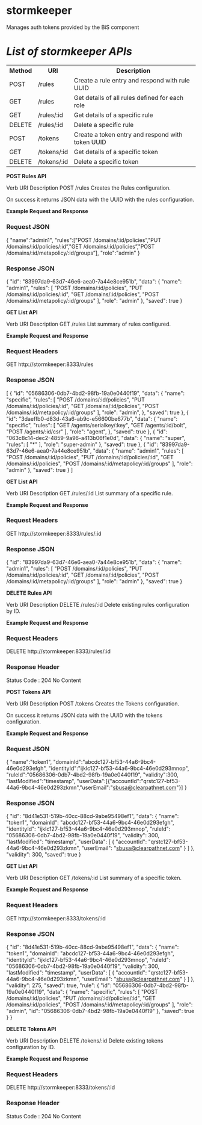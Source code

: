 stormkeeper
===========

Manages auth tokens provided by the BiS component

*List of stormkeeper APIs*
========================

<table>
<tr>
<th>Method</th><th>URI</th><th>Description</th>
</tr>
<tr>
<td>POST</td><td>/rules</td><td>Create a rule entry and respond with rule UUID</td>
</tr>
<tr>
<td>GET</td><td>/rules</td><td>Get details of all rules defined for each role</td>
</tr>
<tr>
<td>GET</td><td>/rules/:id</td><td>Get details of a specific rule</td>
</tr> 
<tr>
<td>DELETE</td><td>/rules/:id</td><td>Delete a specific rule</td>
</tr>
<tr>
<td>POST</td><td>/tokens</td><td>Create a token entry and respond with token UUID</td>
</tr> 
<tr>
<td>GET</td><td>/tokens/:id</td><td>Get details of a specific token</td>
</tr>
<tr>
<td>DELETE</td><td>/tokens/:id</td><td>Delete a specific token</td>
</tr>
<tr>
</table>

**POST Rules API**

Verb      URI                       Description
POST      /rules                    Creates the Rules configuration.

On success it returns JSON data with the UUID with the rules configuration.

**Example Request and Response**

### Request JSON

{
	"name":"admin1",
	"rules":["POST /domains/:id/policies”,"PUT /domains/:id/policies/:id”,"GET /domains/:id/policies”,"POST /domains/:id/metapolicy/:id/groups”], 
	"role":"admin"
}

### Response JSON

{
	"id": "83997da9-63d7-46e6-aea0-7a44e8ce951b",
	"data": {
		"name": "admin1",
		"rules": [
			"POST /domains/:id/policies",
			"PUT /domains/:id/policies/:id",
			"GET /domains/:id/policies",
			"POST /domains/:id/metapolicy/:id/groups"
		],
		"role": "admin"
	},
	"saved": true
}

**GET List API**

Verb       URI                      Description
GET        /rules                   List summary of rules configured.

**Example Request and Response**
### Request Headers
GET http://stormkeeper:8333/rules

### Response JSON

[
{
	"id": "05686306-0db7-4bd2-98fb-19a0e0440f19",
	"data": {
		"name": "specific",
		"rules": [
			"POST /domains/:id/policies",
			"PUT /domains/:id/policies/:id",
			"GET /domains/:id/policies",
			"POST /domains/:id/metapolicy/:id/groups"
		],
		"role": "admin",
	},
	"saved": true
},
{
	"id": "3daeffb0-d83d-43a6-ab9c-e56600be677b",
	"data": {
		"name": "specific",
		"rules": [
			"GET /agents/serialkey/:key",
			"GET /agents/:id/bolt",
			"POST /agents/:id/csr"
		],
		"role": "agent",
	},
	"saved": true
},
{
	"id": "063c8c14-dec2-4859-9a96-a413b06f1e0d",
	"data": {
		"name": "super",
		"rules": [
			"*"
		],
		"role": "super-admin"
	},
	"saved": true
},
{
	"id": "83997da9-63d7-46e6-aea0-7a44e8ce951b",
	"data": {
		"name": "admin1",
		"rules": [
			"POST /domains/:id/policies",
			"PUT /domains/:id/policies/:id",
			"GET /domains/:id/policies",
			"POST /domains/:id/metapolicy/:id/groups"
		],
		"role": "admin"
	},
	"saved": true
}
]

**GET List API**

Verb       URI                      Description
GET        /rules/:id             	List summary of a specific rule.

**Example Request and Response**

### Request Headers
GET http://stormkeeper:8333/rules/:id

### Response JSON

{
	"id": "83997da9-63d7-46e6-aea0-7a44e8ce951b",
		"data": {
			"name": "admin1",
			"rules": [
				"POST /domains/:id/policies",
				"PUT /domains/:id/policies/:id",
				"GET /domains/:id/policies",
				"POST /domains/:id/metapolicy/:id/groups"
			],
			"role": "admin"
		},
		"saved": true
}


**DELETE Rules API**

Verb      URI                           Description
DELETE   /rules/:id                     Delete existing rules configuration by ID.

**Example Request and Response**

### Request Headers
DELETE http://stormkeeper:8333/rules/:id

### Response Header

Status Code : 204 No Content



**POST Tokens API**

Verb      URI                       Description
POST      /tokens                   Creates the Tokens configuration.

On success it returns JSON data with the UUID with the tokens configuration.

**Example Request and Response**

### Request JSON

{
"name":"token1",
"domainId":"abcdc127-bf53-44a6-9bc4-46e0d293efgh", 
"identityId":"ijklc127-bf53-44a6-9bc4-46e0d293mnop",
"ruleId":"05686306-0db7-4bd2-98fb-19a0e0440f19",
"validity":300,
"lastModified":"timestamp",
"userData":[{"accountId":"qrstc127-bf53-44a6-9bc4-46e0d293zkmn","userEmail":"sbusa@clearpathnet.com"}]
}

### Response JSON

{
	"id": "8d41e531-519b-40cc-88cd-9abe95498ef1",
	"data": {
		"name": "token1",
		"domainId": "abcdc127-bf53-44a6-9bc4-46e0d293efgh",
		"identityId": "ijklc127-bf53-44a6-9bc4-46e0d293mnop",
		"ruleId": "05686306-0db7-4bd2-98fb-19a0e0440f19",
		"validity": 300,
		"lastModified": "timestamp",
		"userData": [
		{
			"accountId": "qrstc127-bf53-44a6-9bc4-46e0d293zkmn",
			"userEmail": "sbusa@clearpathnet.com"
		}
		]
	},
	"validity": 300,
	"saved": true
}


**GET List API**

Verb       URI                      Description
GET        /tokens/:id             	List summary of a specific token.

**Example Request and Response**

### Request Headers
GET http://stormkeeper:8333/tokens/:id

### Response JSON

{
	"id": "8d41e531-519b-40cc-88cd-9abe95498ef1",
	"data": {
		"name": "token1",
		"domainId": "abcdc127-bf53-44a6-9bc4-46e0d293efgh",
		"identityId": "ijklc127-bf53-44a6-9bc4-46e0d293mnop",
		"ruleId": "05686306-0db7-4bd2-98fb-19a0e0440f19",
		"validity": 300,
		"lastModified": "timestamp",
		"userData": [
		{
			"accountId": "qrstc127-bf53-44a6-9bc4-46e0d293zkmn",
			"userEmail": "sbusa@clearpathnet.com"
		}
		]
	},
	"validity": 275,
	"saved": true,
	"rule": {
		"id": "05686306-0db7-4bd2-98fb-19a0e0440f19",
		"data": {
			"name": "specific",
			"rules": [
				"POST /domains/:id/policies",
				"PUT /domains/:id/policies/:id",
				"GET /domains/:id/policies",
				"POST /domains/:id/metapolicy/:id/groups"
			],
				"role": "admin",
				"id": "05686306-0db7-4bd2-98fb-19a0e0440f19"
		},
		"saved": true
	}
}


**DELETE Tokens API**

Verb      URI                           Description
DELETE   /tokens/:id                    Delete existing tokens configuration by ID.

**Example Request and Response**

### Request Headers
DELETE http://stormkeeper:8333/tokens/:id

### Response Header

Status Code : 204 No Content

